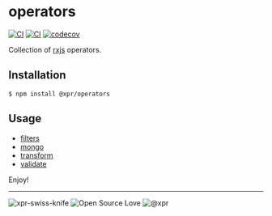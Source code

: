 # operators

[![CI](https://github.com/ziv/operators/actions/workflows/main.yml/badge.svg)](https://github.com/ziv/operators/actions/workflows/main.yml)
[![CI](https://github.com/ziv/operators/actions/workflows/main.yml/badge.svg)](https://github.com/ziv/operators/actions/workflows/main.yml)
[![codecov](https://codecov.io/gh/ziv/operators/branch/master/graph/badge.svg?token=fpz8NuK9Ds)](https://codecov.io/gh/ziv/operators)


Collection of [rxjs](https://rxjs.dev/) operators.

## Installation
```shell
$ npm install @xpr/operators
```

## Usage
* [filters](src/filters/readme.md)
* [mongo](src/mongo/readme.md)
* [transform](src/transformers/readme.md)
* [validate](src/validators/readme.md)


Enjoy!


---
![xpr-swiss-knife](https://badgen.net/github/license/ziv/swiss-knife)
![Open Source Love](https://badges.frapsoft.com/os/v2/open-source.svg)
![@xpr](https://badgen.net/badge/powered%20by/@xpr/pink)
